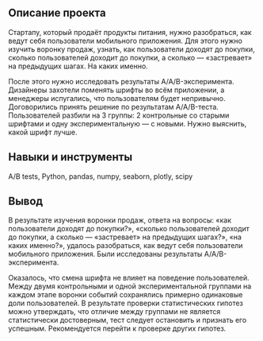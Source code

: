 ## Описание проекта

Стартапу, который продаёт продукты питания, нужно разобраться, как ведут себя пользователи мобильного приложения. 
Для этого нужно изучить воронку продаж, узнать, как пользователи доходят до покупки, сколько пользователей доходит до покупки, а сколько — «застревает» на предыдущих шагах. На каких именно.

После этого нужно исследовать результаты A/A/B-эксперимента. Дизайнеры захотели поменять шрифты во всём приложении, а менеджеры испугались, что пользователям будет непривычно. Договорились принять решение по результатам A/A/B-теста. Пользователей разбили на 3 группы: 2 контрольные со старыми шрифтами и одну экспериментальную — с новыми. Нужно выяснить, какой шрифт лучше.

## Навыки и инструменты

A/B tests, Python, pandas, numpy, seaborn, plotly, scipy

## Вывод

В результате изучения воронки продаж, ответа на вопросы: «как пользователи доходят до покупки?», «сколько пользователей доходит до покупки, а сколько — «застревает» на предыдущих шагах?», «на каких именно?», удалось разобраться, как ведут себя пользователи мобильного приложения. Были исследованы результаты A/A/B-эксперимента.

Оказалось, что смена шрифта не влияет на поведение пользователей. Между двумя контрольными и одной экспериментальной группами на каждом этапе воронки событий сохранялись примерно одинаковые доли пользователей. В результате проверки статистических гипотез можно утверждать, что отличие между группами не является статистически достоверным, тест следует остановить и признать его успешным. Рекомендуется перейти к проверке других гипотез.